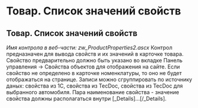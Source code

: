 ﻿---
description: 2.4.7
---
# Товар. Список значений свойств
## Товар. Список значений свойств
*Имя контрола в веб-части: zw_ProductProperties2.ascx*
Контрол предназначен для вывода свойств и их значений в карточке товара. Свойство предварительно должно быть указано во вкладке Панель управления -> Свойства объектов для отображения на сайте.
Если свойство не определено в карточке номенклатуры, то оно не будет отображаться на странице. Записи можно сгруппировать по источнику даных: свойства из 1С, свойства из TecDoc, свойства из TecDoc для выбранного автомобиля. 
Пара наименование свойства - значение свойства должны располагаться внутри [_Details]...[/_Details]. 
